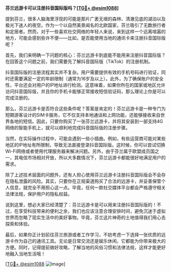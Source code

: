 **芬兰远游卡可以注册抖音国际版吗？[[TG💪+ @esim1088](https://t.me/s/esim1088)]**

提到芬兰，很多人脑海里浮现的可能是那片广袤无垠的森林、清澈见底的湖泊以及极光下迷人的夜空。作为一个以自然美景闻名的北欧国家，芬兰吸引了无数旅行者和定居者。然而，对于一些喜欢社交网络的年轻人来说，来到这样一个远离喧嚣的地方，可能会感到些许不便——比如，是否能使用当地的通讯卡来注册抖音国际版呢？

首先，我们来明确一下问题的核心：芬兰远游卡到底能不能用来注册抖音国际版？在回答这个问题之前，我们需要先了解抖音国际版（TikTok）的注册机制。

抖音国际版的注册流程其实并不复杂。用户需要提供有效的手机号码进行验证，同时还需要满足一定的年龄限制（通常为16岁及以上）。此外，为了确保账户的安全性，平台还会对用户的IP地址进行检测。这意味着，如果你所在的国家或地区允许访问抖音国际版，并且你的手机卡能够正常接收短信验证码，那么理论上你是可以完成注册的。

那么，芬兰远游卡是否符合这些条件呢？答案是肯定的！芬兰远游卡是一种专门为短期游客设计的SIM卡服务，它不仅支持本地通话和上网功能，还能够接收来自世界各地的短信。因此，只要你购买了一张芬兰远游卡，并将其安装到一部支持4G网络的智能手机上，就可以顺利地完成抖音国际版的注册步骤。

当然，在实际操作过程中，可能会遇到一些小插曲。例如，有些运营商可能对某些地区的IP地址有所限制，导致无法直接登录抖音国际版。这时候，你可以尝试切换Wi-Fi网络或者使用代理服务器来解决问题。另外，由于芬兰属于欧盟成员国之一，其电信市场相对开放，所以大多数情况下，芬兰远游卡都能很好地满足用户的需求。

除了上述技术层面的问题外，还有人担心使用芬兰远游卡注册抖音国际版会不会存在隐私泄露的风险。其实，只要你在正规渠道购买了合法的远游卡，并妥善保管个人信息，就完全不用担心这一点。毕竟，任何一款社交媒体平台都会严格遵守相关法律法规，保护用户的隐私权益。

说到这里，想必大家已经清楚了：芬兰远游卡是可以用来注册抖音国际版的！不过，在享受科技带来的便利之余，我们也应该注意合理安排时间，避免沉迷于虚拟世界而忽略了现实生活中的美好事物。毕竟，芬兰这片神奇的土地值得我们用心去探索和体验。

最后，如果你正计划前往芬兰旅游或者工作学习，不妨考虑一下选择一张优质的远游卡作为自己的通讯工具。无论是日常交流还是娱乐休闲，它都能为你带来极大的方便。同时，记得提前做好攻略，了解当地的风俗习惯和法律法规，这样才能更好地融入当地生活哦！

[[TG💪+ @esim1088](https://t.me/s/esim1088) ![Image](https://i.postimg.cc/4NQfJmqS/Snipaste-2025-05-13-00-14-12.png)]